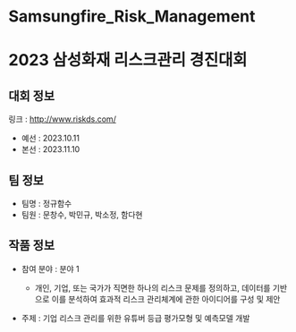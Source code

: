 # Samsungfire_Risk_Management
# 2023 삼성화재 리스크관리 경진대회

## 대회 정보
링크 : http://www.riskds.com/
- 예선 : 2023.10.11
- 본선 : 2023.11.10


## 팀 정보
- 팀명 : 정규함수
- 팀원 : 문창수, 박민규, 박소정, 함다현

## 작품 정보
- 참여 분야 : 분야 1

  - 개인, 기업, 또는 국가가 직면한 하나의 리스크 문제를 정의하고, 데이터를 기반으로 이를 분석하여 효과적 리스크 관리체계에 관한 아이디어를 구성 및 제안

- 주제 : 기업 리스크 관리를 위한 유튜버 등급 평가모형 및 예측모델 개발
